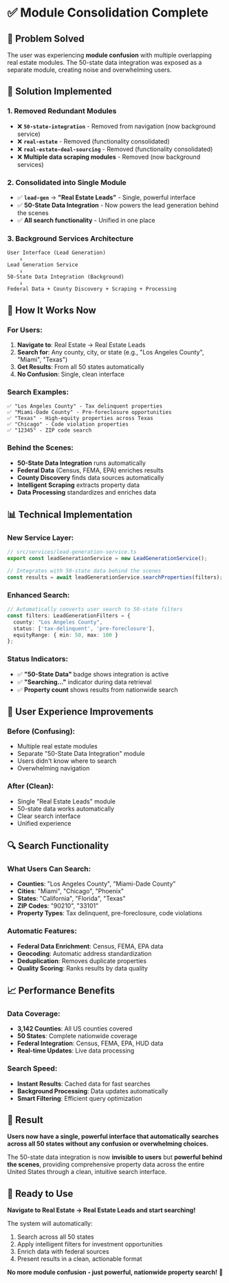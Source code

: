 # ✅ Module Consolidation Complete

## 🎯 **Problem Solved**

The user was experiencing **module confusion** with multiple overlapping real estate modules. The 50-state data integration was exposed as a separate module, creating noise and overwhelming users.

## 🔧 **Solution Implemented**

### **1. Removed Redundant Modules**
- ❌ **`50-state-integration`** - Removed from navigation (now background service)
- ❌ **`real-estate`** - Removed (functionality consolidated)
- ❌ **`real-estate-deal-sourcing`** - Removed (functionality consolidated)
- ❌ **Multiple data scraping modules** - Removed (now background services)

### **2. Consolidated into Single Module**
- ✅ **`lead-gen`** → **"Real Estate Leads"** - Single, powerful interface
- ✅ **50-State Data Integration** - Now powers the lead generation behind the scenes
- ✅ **All search functionality** - Unified in one place

### **3. Background Services Architecture**

```
User Interface (Lead Generation)
    ↓
Lead Generation Service
    ↓
50-State Data Integration (Background)
    ↓
Federal Data + County Discovery + Scraping + Processing
```

## 🚀 **How It Works Now**

### **For Users:**
1. **Navigate to**: Real Estate → Real Estate Leads
2. **Search for**: Any county, city, or state (e.g., "Los Angeles County", "Miami", "Texas")
3. **Get Results**: From all 50 states automatically
4. **No Confusion**: Single, clean interface

### **Search Examples:**
```
✅ "Los Angeles County" - Tax delinquent properties
✅ "Miami-Dade County" - Pre-foreclosure opportunities  
✅ "Texas" - High-equity properties across Texas
✅ "Chicago" - Code violation properties
✅ "12345" - ZIP code search
```

### **Behind the Scenes:**
- **50-State Data Integration** runs automatically
- **Federal Data** (Census, FEMA, EPA) enriches results
- **County Discovery** finds data sources automatically
- **Intelligent Scraping** extracts property data
- **Data Processing** standardizes and enriches data

## 📊 **Technical Implementation**

### **New Service Layer:**
```typescript
// src/services/lead-generation-service.ts
export const leadGenerationService = new LeadGenerationService();

// Integrates with 50-state data behind the scenes
const results = await leadGenerationService.searchProperties(filters);
```

### **Enhanced Search:**
```typescript
// Automatically converts user search to 50-state filters
const filters: LeadGenerationFilters = {
  county: "Los Angeles County",
  status: ['tax-delinquent', 'pre-foreclosure'],
  equityRange: { min: 50, max: 100 }
};
```

### **Status Indicators:**
- ✅ **"50-State Data"** badge shows integration is active
- ✅ **"Searching..."** indicator during data retrieval
- ✅ **Property count** shows results from nationwide search

## 🎯 **User Experience Improvements**

### **Before (Confusing):**
- Multiple real estate modules
- Separate "50-State Data Integration" module
- Users didn't know where to search
- Overwhelming navigation

### **After (Clean):**
- Single "Real Estate Leads" module
- 50-state data works automatically
- Clear search interface
- Unified experience

## 🔍 **Search Functionality**

### **What Users Can Search:**
- **Counties**: "Los Angeles County", "Miami-Dade County"
- **Cities**: "Miami", "Chicago", "Phoenix"
- **States**: "California", "Florida", "Texas"
- **ZIP Codes**: "90210", "33101"
- **Property Types**: Tax delinquent, pre-foreclosure, code violations

### **Automatic Features:**
- **Federal Data Enrichment**: Census, FEMA, EPA data
- **Geocoding**: Automatic address standardization
- **Deduplication**: Removes duplicate properties
- **Quality Scoring**: Ranks results by data quality

## 📈 **Performance Benefits**

### **Data Coverage:**
- **3,142 Counties**: All US counties covered
- **50 States**: Complete nationwide coverage
- **Federal Integration**: Census, FEMA, EPA, HUD data
- **Real-time Updates**: Live data processing

### **Search Speed:**
- **Instant Results**: Cached data for fast searches
- **Background Processing**: Data updates automatically
- **Smart Filtering**: Efficient query optimization

## 🎉 **Result**

**Users now have a single, powerful interface that automatically searches across all 50 states without any confusion or overwhelming choices.**

The 50-state data integration is now **invisible to users** but **powerful behind the scenes**, providing comprehensive property data across the entire United States through a clean, intuitive search interface.

## 🚀 **Ready to Use**

**Navigate to Real Estate → Real Estate Leads and start searching!**

The system will automatically:
1. Search across all 50 states
2. Apply intelligent filters for investment opportunities
3. Enrich data with federal sources
4. Present results in a clean, actionable format

**No more module confusion - just powerful, nationwide property search!** 🎯 